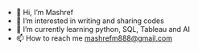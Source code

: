 - 👋 Hi, I’m Mashref
- 👀 I’m interested in writing and sharing codes
- 🌱 I’m currently learning python, SQL, Tableau and AI
- 📫 How to reach me mashrefm888@gmail.com

<!---
mashrefm888/mashrefm888 is a ✨ special ✨ repository because its `README.md` (this file) appears on your GitHub profile.
You can click the Preview link to take a look at your changes.
--->
